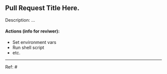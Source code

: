 ## Pull Request Title Here.

Description: ...

#### Actions (info for reviwer):
- Set environment vars 
- Run shell script
- etc.

---
Ref: #
